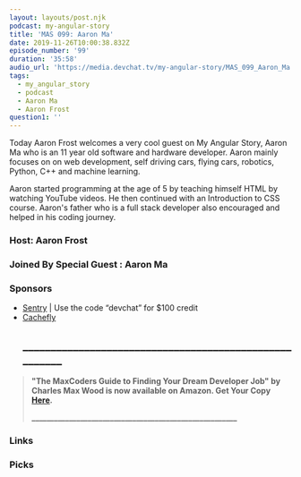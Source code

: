```yaml
---
layout: layouts/post.njk
podcast: my-angular-story
title: 'MAS 099: Aaron Ma'
date: 2019-11-26T10:00:38.832Z
episode_number: '99'
duration: '35:58'
audio_url: 'https://media.devchat.tv/my-angular-story/MAS_099_Aaron_Ma.mp3'
tags:
  - my_angular_story
  - podcast
  - Aaron Ma
  - Aaron Frost
question1: ''
---
```

Today Aaron Frost welcomes a very cool guest on My Angular Story, Aaron Ma who is an 11 year old  software and hardware developer. Aaron mainly focuses on  on web development, self driving cars, flying cars, robotics, Python, C++ and machine learning. 

Aaron started programming at the age of 5 by teaching himself HTML by watching YouTube videos. He then continued with an Introduction to CSS course. Aaron's  father who is a full stack developer also encouraged and helped in his coding journey. 

### Host: Aaron Frost

### Joined By Special Guest : **Aaron Ma**

### Sponsors

* [Sentry](http://sentry.io/) | Use the code “devchat” for $100 credit 
* [Cachefly](https://www.cachefly.com/)
  ## **\_\_\_\_\_\_\_\_\_\_\_\_\_\_\_\_\_\_\_\_\_\_\_\_\_\_\_\_\_\_\_\_\_\_\_\_\_\_\_\_\_\_\_\_\_\_\_\_\_\_\_\_\_\__**

> **"The MaxCoders Guide to Finding Your Dream Developer Job" by Charles Max Wood is now available on Amazon.  Get Your Copy** [**Here**](https://www.amazon.com/gp/product/B081MBL5C9/ref=as_li_ss_tl?ie=UTF8&linkCode=sl1&tag=devchattv-20&linkId=9d61363241636e2546ef46abba198746&language=en_US)**.**
>
> **\_\_\_\_\_\_\_\_\_\_\_\_\_\_\_\_\_\_\_\_\_\_\_\_\_\_\_\_\_\_\_\_\_\_\_\_\_\_\_\_\_\_\_\_\_\_\_\_\_\_\_\_\_\__**

### Links

### Picks
